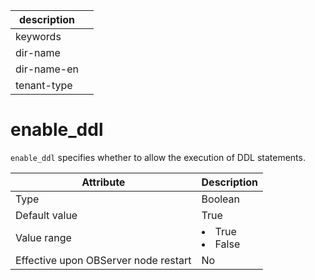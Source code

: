 |description||
|---|---|
|keywords||
|dir-name||
|dir-name-en||
|tenant-type||

# enable_ddl


`enable_ddl` specifies whether to allow the execution of DDL statements.


| **Attribute** | Description |
|------------------|--------------------------------------------------------------------------------------------------------|
| Type | Boolean |
| Default value | True |
| Value range | <li> True   <li> False |
| Effective upon OBServer node restart | No |



